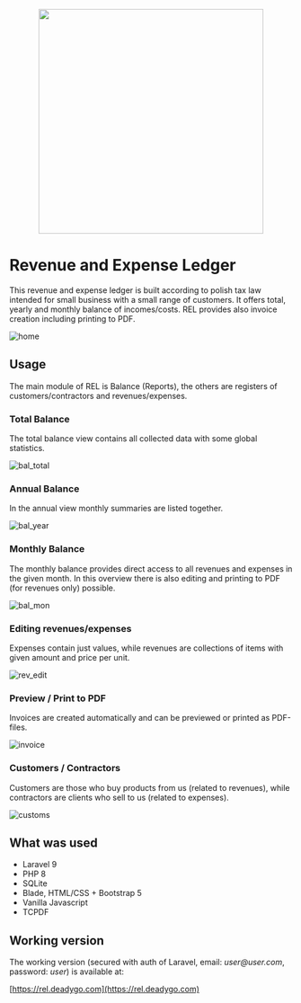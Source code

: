 <p align="center"><a href="https://laravel.com" target="_blank"><img src="https://raw.githubusercontent.com/laravel/art/master/logo-lockup/5%20SVG/2%20CMYK/1%20Full%20Color/laravel-logolockup-cmyk-red.svg" width="400"></a></p>



# Revenue and Expense Ledger

This revenue and expense ledger is built according to polish tax law intended for small business with a small range of customers. It offers total, yearly and monthly balance of incomes/costs. REL provides also invoice creation including printing to PDF.

![home](https://user-images.githubusercontent.com/89514476/166691530-9c95d01c-b3be-4922-9c49-dce66e232545.gif)

## Usage
The main module of REL is Balance (Reports), the others are registers of customers/contractors and revenues/expenses.

### Total Balance
The total balance view contains all collected data with some global statistics.

![bal_total](https://user-images.githubusercontent.com/89514476/166805921-c9bfa9e0-6114-4581-ad24-cba988716980.gif)

### Annual Balance
In the annual view monthly summaries are listed together.

![bal_year](https://user-images.githubusercontent.com/89514476/166805980-6a0df15d-844b-43b4-96ab-f54eca8ffd37.gif)

### Monthly Balance
The monthly balance provides direct access to all revenues and expenses in the given month. In this overview there is also editing and printing to PDF (for revenues only) possible.

![bal_mon](https://user-images.githubusercontent.com/89514476/166806067-5d4cfc52-1109-479f-a8b6-6875dbb0d562.gif)

### Editing revenues/expenses
Expenses contain just values, while revenues are collections of items with given amount and price per unit.

![rev_edit](https://user-images.githubusercontent.com/89514476/166806113-d99a289e-e4d4-4f82-bdf0-f8f39f6218d6.gif)

### Preview / Print to PDF
Invoices are created automatically and can be previewed or printed as PDF-files.

![invoice](https://user-images.githubusercontent.com/89514476/166806186-d5b78ffa-087b-4ccf-bbe9-216dc3d9d33b.gif)

### Customers / Contractors
Customers are those who buy products from us (related to revenues), while contractors are clients who sell to us (related to expenses).

![customs](https://user-images.githubusercontent.com/89514476/166806237-2602ed68-79b2-46fa-9e0d-df14b73cdfd0.gif)

## What was used

- Laravel 9
- PHP 8
- SQLite
- Blade, HTML/CSS + Bootstrap 5
- Vanilla Javascript
- TCPDF

## Working version

The working version (secured with auth of Laravel, email: _user@user.com_, password: _user_) is available at:

[https://rel.deadygo.com](https://rel.deadygo.com)
